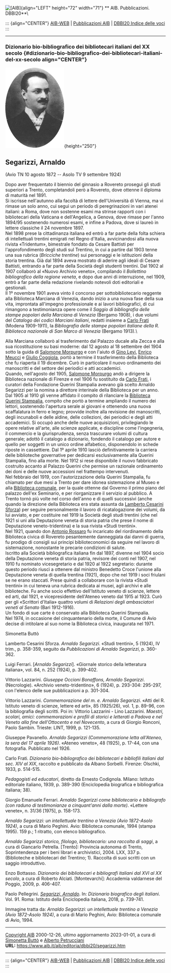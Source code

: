 ![\[AIB\]](/aib/wi/aibv72.gif){align="LEFT" height="72" width="71"}
** AIB. Pubblicazioni. DBBI20**\

::: {align="CENTER"}
[AIB-WEB](/) \| [Pubblicazioni AIB](/pubblicazioni/) \| [DBBI20 Indice
delle voci](dbbi20.htm)
:::

------------------------------------------------------------------------

### Dizionario bio-bibliografico dei bibliotecari italiani del XX secolo {#dizionario-bio-bibliografico-dei-bibliotecari-italiani-del-xx-secolo align="CENTER"}

![\[Ritratto\]](segarizzi.jpg){height="250"}

## Segarizzi, Arnaldo

(Avio TN 10 agosto 1872 -- Asolo TV 9 settembre 1924)

Dopo aver frequentato il biennio del ginnasio a Rovereto proseguì gli
studi superiori a Trento, completandoli però a Rovereto, dove ottenne il
diploma di maturità nel 1891.\
Si iscrisse nell\'autunno alla facoltà di lettere dell\'Università di
Vienna, ma vi rimase un solo anno, cui seguì un periodo di
peregrinazioni in vari atenei italiani: a Roma, dove non sostenne esami
ma strinse rapporti con i bibliotecari della Vaticana e dell\'Angelica,
a Genova, dove rimase per l\'anno 1894/95 sostenendo numerosi esami, e
infine a Padova, dove si laureò in lettere classiche il 24 novembre
1897.\
Nel 1898 prese la cittadinanza italiana ed entrò a far parte della folta
schiera di intellettuali trentini emigrati nel Regno d\'Italia,
avvicinandosi alla nuova rivista «Tridentum», bimestrale fondato da
Cesare Battisti per l\'approfondimento degli studi sul Trentino, in cui
a partire dal 1903 tenne una sua rubrica (*Bricciche trentine*) sui
personaggi e le istituzioni della storia trentina. Già dal 1894 aveva
mostrato di aderire agli ideali di Cesare Battisti, entrando a far parte
della Società degli studenti trentini. Dal 1902 al 1907 collaborò al
«Nuovo Archivio veneto», compilando il *Bollettino bibliografico della
regione veneta*, e dopo due anni di interruzione, nel 1909, entrò a far
parte della redazione rivelando notevoli doti editoriali e gestionali.\
Il 1º novembre 1901 aveva vinto il concorso per sottobibliotecario
reggente alla Biblioteca Marciana di Venezia, dando inizio a una nuova
fase della sua vita, improntata all\'impegno professionale e ai lavori
bibliografici, di cui rimangono a testimonianza opere come il *Saggio di
bibliografia delle stampe popolari della Marciana di Venezia* (Bergamo
1908), i due volumi del *Catalogo dei codici Marciani italiani*, redatti
insieme a [Carlo Frati](frati.htm) (Modena 1909-1911), la *Bibliografia
delle stampe popolari italiane della R. Biblioteca nazionale di San
Marco di Venezia* (Bergamo 1913).\

Alla Marciana collaborò al trasferimento dal Palazzo ducale alla Zecca e
alla sua ricostituzione su basi moderne: dal 12 agosto al 18 settembre
del 1904 sotto la guida di [Salomone Morpurgo](morpurgo.htm) e con
l\'aiuto di [Gino Levi](levi.htm), [Enrico Meucci](meucci.htm) e [Giulio
Coggiola](coggiola.htm), portò a termine il trasferimento della
Biblioteca che fu riaperta il 19 dicembre. Curò in particolare il nuovo
ordinamento dei manoscritti e del settore dei periodici e atti
accademici.\
Quando, nell\'agosto del 1905, [Salomone Morpurgo](morpurgo.htm) andò a
dirigere la Biblioteca nazionale di Firenze e nel 1906 fu sostituito da
[Carlo Frati](frati.htm), i curatori della Fondazione Querini Stampalia
avevano già scelto Arnaldo Segarizzi per la nomina a direttore
interinale della Biblioteca per un anno. Dal 1905 al 1910 gli venne
affidato il compito di rilanciare la [Biblioteca Querini
Stampalia](/aib/stor/teche/ve-que.htm), compito che portò a termine
ampliando il numero dei lettori, sostenendo l\'apertura serale ai
giovani e ottenendo una nuova scaffalatura in ferro e legno; provvide
inoltre alla revisione dei manoscritti, degli incunaboli e delle aldine,
delle collezioni, dei periodici e degli atti accademici. Si occupò anche
delle nuove acquisizioni, privilegiando le opere relative all\'arte,
alle scienze applicate, e discipline come l\'ingegneria, il commercio e
la giurisprudenza, senza trascurare volumi di cultura generale; adottò
il catalogo a dizionario, fondendo il catalogo per autore e quello per
soggetti in un unico ordine alfabetico, disponendolo in schede riposte
in cassettiere. Dal 1º aprile 1910 lasciò definitivamente la carriera
delle biblioteche governative per dedicarsi esclusivamente alla Querini
Stampalia, fino alla morte. Nel 1912 si rese disponibile il nuovo
fabbricato costruito accanto al Palazzo Querini che permise un razionale
ordinamento dei doni e delle nuove accessioni nel frattempo
intervenuti.\
Nel febbraio del 1919, con l\'autorizzazione della Querini Stampalia, fu
chiamato per due mesi a Trento per dare idonea sistemazione al Museo e
alla [Biblioteca comunale](/aib/stor/teche/tn-com.htm), per la quale
ottenne dal Governo il primo piano del palazzo dell\'ex Seminario, e per
riorganizzare il servizio al pubblico. A Trento tornò più volte nel
corso dell\'anno e di quelli successivi (anche quando la direzione della
Biblioteca era stata assunta da [Lamberto Cesarini
Sforza](cesarini.htm)) per seguire personalmente il lavoro di
ricatalogazione dei volumi, da lui avviato, e per costituire nel 1919 la
Società degli studi trentini (che nel 1921 si unì alla Deputazione
veneta di storia patria che prese il nome di Deputazione
veneto-tridentina) e la sua rivista «Studi trentini».\
Nel 1921, quando don [Antonio Rossaro](rossaro.htm) fu incaricato del
riordinamento della Biblioteca civica di Rovereto pesantemente
danneggiata dai danni di guerra, fu prodigo di consigli sui principi
biblioteconomici da seguire nel lavoro di sistemazione, nonostante le
precarie condizioni di salute.\
Iscritto alla Società bibliografica italiana fin dal 1897, divenne nel
1904 socio della Deputazione veneta di storia patria, revisore dei conti
nel 1907, nel 1910 fu nominato vicesegretario e dal 1920 al 1922
segretario: durante questo periodo riuscì a ottenere dal ministro
Benedetto Croce l\'unione alla Deputazione veneta di quella trentina
(1921), dopo che nel 1919 i soci friulani se ne erano staccati. Prese
quindi a collaborare con la rivista «Studi trentini» in cui teneva una
rubrica dedicata ai musei, agli archivi e alle biblioteche. Fu anche
socio effettivo dell\'Istituto veneto di scienze, lettere ed arti, dal
1921, e vicepresidente dell\'Ateneo veneto dal 1915 al 1923. Curò per
gli «Scrittori d\'Italia» quattro volumi di *Relazioni degli
ambasciatori veneti al Senato* (Bari 1912-1916).\
Un fondo di sue carte è conservato alla Biblioteca Querini Stampalia.\
Nel 1974, in occasione del cinquantenario della morte, il Comune di Avio
decise di intitolare al suo nome la Biblioteca civica, inaugurata nel
1971.

Simonetta Buttò

Lamberto Cesarini Sforza. *Arnaldo Segarizzi*. «Studi trentini», 5
(1924), IV trim., p. 358-359, seguito da *Pubblicazioni di Arnaldo
Segarizzi*, p. 360-362.

Luigi Ferrari. \[*Arnaldo Segarizzi*\]. «Giornale storico della
letteratura italiana», vol. 84, n. 252 (1924), p. 399-402.

Vittorio Lazzarini. *Giuseppe Occioni Bonaffons, Arnaldo Segarizzi*.
(Necrologie). «Archivio veneto-tridentino», 6 (1924), p. 293-304:
295-297, con l\'elenco delle sue pubblicazioni a p. 301-304.

Vittorio Lazzarini. *Commemorazione del m. e. Arnaldo Segarizzi*. «Atti
del R. Istituto veneto di scienze, lettere ed arti», 85 (1925/26), vol.
1, p. 89-96, con la bibliografia degli scritti. Poi in: Vittorio
Lazzarini - Lino Lazzarini. *Maestri, scolari, amici: commemorazioni e
profili di storici e letterati a Padova e nel Veneto alla fine
dell\'Ottocento e nel Novecento*, a cura di Giorgio Ronconi, Paolo
Sambin. Trieste: LINT, 1999, p. 121-135.

Giuseppe Pavanello. *Arnaldo Segarizzi (Commemorazione letta
all\'Ateneo, la sera del 17 aprile 1926)*. «Ateneo veneto», 48 (1925),
p. 17-44, con una fotografia. Pubblicato nel 1926.

Carlo Frati. *Dizionario bio-bibliografico dei bibliotecari e bibliofili
italiani dal sec. XIV al XIX*, raccolto e pubblicato da Albano Sorbelli.
Firenze: Olschki, 1933, p. 514-515.

*Pedagogisti ed educatori*, diretto da Ernesto Codignola. Milano:
Istituto editoriale italiano, 1939, p. 389-390 (Enciclopedia biografica
e bibliografica italiana; 38).

Giorgio Emanuele Ferrari. *Arnaldo Segarizzi come bibliotecario e
bibliografo (con raduno di testimonianze a cinquant\'anni dalla morte)*.
«Lettere venete», n. 31/36 \[1975\], p. 158-173.

*Arnaldo Segarizzi: un intellettuale trentino a Venezia (Avio 1872-Asolo
1924)*, a cura di Mario Peghini. Avio: Biblioteca comunale, 1994 (stampa
1995). 159 p.; 1 ritratto, con elenco bibliografico.

*Arnaldo Segarizzi storico, filologo, bibliotecario: una raccolta di
saggi*, a cura di Giancarlo Petrella. \[Trento\]: Provincia autonoma di
Trento, Soprintendenza per i beni librari e archivistici, 2004. LXX, 337
p. (Biblioteche e bibliotecari del Trentino; 1). Raccolta di suoi
scritti con un saggio introduttivo.

Enzo Bottasso. *Dizionario dei bibliotecari e bibliografi italiani dal
XVI al XX secolo*, a cura di Roberto Alciati. \[Montevarchi\]: Accademia
valdarnese del Poggio, 2009, p. 406-407.

Paolo Pellegrini. *[Segarizzi,
Arnaldo](http://www.treccani.it/enciclopedia/arnaldo-segarizzi_%28Dizionario-Biografico%29/)*.
In: *Dizionario biografico degli italiani*. Vol. 91. Roma: Istituto
della Enciclopedia italiana, 2018, p. 739-741.

Immagine tratta da: *Arnaldo Segarizzi: un intellettuale trentino a
Venezia (Avio 1872-Asolo 1924)*, a cura di Mario Peghini, Avio:
Biblioteca comunale di Avio, 1994.

------------------------------------------------------------------------

[Copyright AIB](/su-questo-sito/dichiarazione-di-copyright-aib-web/)
2000-12-26, ultimo aggiornamento 2023-01-01, a cura di [Simonetta
Buttò](/aib/redazione3.htm) e [Alberto
Petrucciani](/su-questo-sito/redazione-aib-web/)\
**URL:** https://www.aib.it/aib/editoria/dbbi20/segarizzi.htm

------------------------------------------------------------------------

::: {align="CENTER"}
[AIB-WEB](/) \| [Pubblicazioni AIB](/pubblicazioni/) \| [DBBI20 Indice
delle voci](dbbi20.htm)
:::
